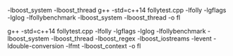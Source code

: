  -lboost_system -lboost_thread
  g++ -std=c++14 follytest.cpp -lfolly -lgflags -lglog -lfollybenchmark  -lboost_system -lboost_thread -o fl




   g++ -std=c++14 follytest.cpp -lfolly -lgflags -lglog -lfollybenchmark  -lboost_system -lboost_thread -lboost_regex -lboost_iostreams -levent -ldouble-conversion -lfmt -lboost_context -o fl